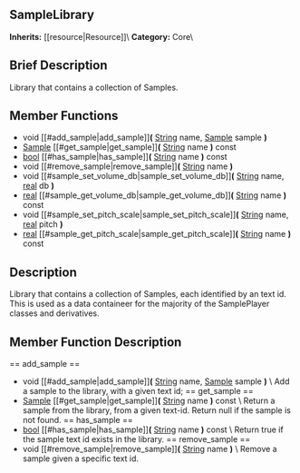 ##  SampleLibrary  
**Inherits:** [[resource|Resource]]\\
**Category:** Core\\
##  Brief Description  
Library that contains a collection of Samples.
##  Member Functions 
  * void [[#add_sample|add_sample]]**(** [String](class_string) name, [Sample](class_sample) sample **)**
  * [Sample](class_sample) [[#get_sample|get_sample]]**(** [String](class_string) name **)** const
  * [bool](class_bool) [[#has_sample|has_sample]]**(** [String](class_string) name **)** const
  * void [[#remove_sample|remove_sample]]**(** [String](class_string) name **)**
  * void [[#sample_set_volume_db|sample_set_volume_db]]**(** [String](class_string) name, [real](class_real) db **)**
  * [real](class_real) [[#sample_get_volume_db|sample_get_volume_db]]**(** [String](class_string) name **)** const
  * void [[#sample_set_pitch_scale|sample_set_pitch_scale]]**(** [String](class_string) name, [real](class_real) pitch **)**
  * [real](class_real) [[#sample_get_pitch_scale|sample_get_pitch_scale]]**(** [String](class_string) name **)** const
##  Description  
Library that contains a collection of Samples, each identified by an text id. This is used as a data containeer for the majority of the SamplePlayer classes and derivatives.
##  Member Function Description  
==  add_sample  ==
  * void [[#add_sample|add_sample]]**(** [String](class_string) name, [Sample](class_sample) sample **)**
\\
Add a sample to the library, with a given text id;
==  get_sample  ==
  * [Sample](class_sample) [[#get_sample|get_sample]]**(** [String](class_string) name **)** const
\\
Return a sample from the library, from a given text-id. Return null if the sample is not found.
==  has_sample  ==
  * [bool](class_bool) [[#has_sample|has_sample]]**(** [String](class_string) name **)** const
\\
Return true if the sample text id exists in the library.
==  remove_sample  ==
  * void [[#remove_sample|remove_sample]]**(** [String](class_string) name **)**
\\
Remove a sample given a specific text id.
